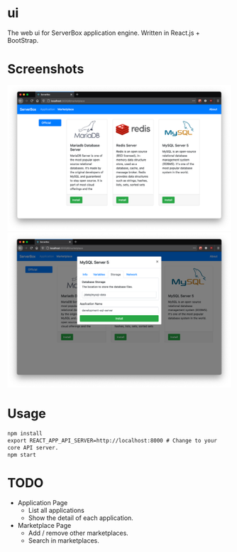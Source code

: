 # ui
The web ui for ServerBox application engine. Written in React.js + BootStrap.
# Screenshots
![screenshots/1.png](screenshots/1.png)
![screenshots/2.png](screenshots/2.png)
# Usage
```shell
npm install
export REACT_APP_API_SERVER=http://localhost:8000 # Change to your core API server.
npm start
```
# TODO
- Application Page
  - List all applications
  - Show the detail of each application.
- Marketplace Page
    - Add / remove other marketplaces.
    - Search in marketplaces.